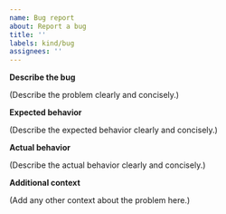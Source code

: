 ```yaml
---
name: Bug report
about: Report a bug
title: ''
labels: kind/bug
assignees: ''
---
```


**Describe the bug**

(Describe the problem clearly and concisely.)

**Expected behavior**

(Describe the expected behavior clearly and concisely.)

**Actual behavior**

(Describe the actual behavior clearly and concisely.)

**Additional context**

(Add any other context about the problem here.)
